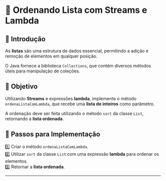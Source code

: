 # 📌 Ordenando Lista com Streams e Lambda

## 📝 Introdução
As **listas** são uma estrutura de dados essencial, permitindo a adição e remoção de elementos em qualquer posição.

O Java fornece a biblioteca `Collections`, que contém diversos métodos úteis para manipulação de coleções.

## 🎯 Objetivo
Utilizando **Streams** e expressões **lambda**, implemente o método `ordenaListaComLambda`, 
que recebe uma **lista de inteiros** como parâmetro.

A ordenação deve ser feita utilizando o método `sort` da classe `List`, retornando a **lista ordenada**.

## 🔧 Passos para Implementação
1️⃣ Criar o método `ordenaListaComLambda`.  
2️⃣ Utilizar `sort` da classe `List` com uma expressão **lambda** para ordenar os elementos.  
3️⃣ Retornar a **lista ordenada**.

---
